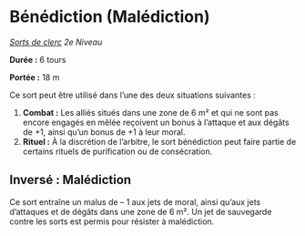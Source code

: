 # Bénédiction (Malédiction)


*[Sorts de clerc](../Sorts_de_clerc.md) 2e Niveau*

**Durée :** 6 tours

**Portée :** 18 m

Ce sort peut être utilisé dans l’une des deux situations suivantes :

1.  **Combat :** Les alliés situés dans une zone de 6 m² et qui ne sont
    pas encore engagés en mêlée reçoivent un bonus à l’attaque et aux
    dégâts de +1, ainsi qu’un bonus de +1 à leur moral.
2.  **Rituel :** À la discrétion de l’arbitre, le sort bénédiction peut
    faire partie de certains rituels de purification ou de consécration.

## Inversé : Malédiction

Ce sort entraîne un malus de – 1 aux jets de moral, ainsi qu’aux jets
d’attaques et de dégâts dans une zone de 6 m². Un jet de sauvegarde
contre les sorts est permis pour résister à malédiction.